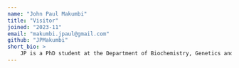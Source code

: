 ```yaml
---
name: "John Paul Makumbi"
title: "Visitor"
joined: "2023-11"
email: "makumbi.jpaul@gmail.com"
github: "JPMakumbi"
short_bio: >
    JP is a PhD student at the Department of Biochemistry, Genetics and Microbiology, University of Pretoria, South Africa. JP is collaborating with Prof Coelho on a project characterising AMR in African wastewater and freshwater systems.
---
```


